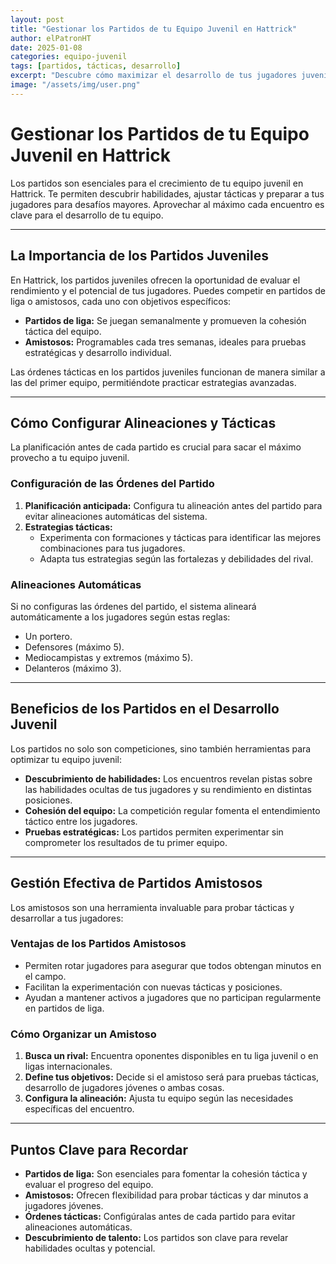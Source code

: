 ```yaml
---
layout: post
title: "Gestionar los Partidos de tu Equipo Juvenil en Hattrick"
author: elPatronHT
date: 2025-01-08
categories: equipo-juvenil
tags: [partidos, tácticas, desarrollo]
excerpt: "Descubre cómo maximizar el desarrollo de tus jugadores juveniles y afinar tus estrategias a través de los partidos en Hattrick."
image: "/assets/img/user.png"
---
```


# Gestionar los Partidos de tu Equipo Juvenil en Hattrick

Los partidos son esenciales para el crecimiento de tu equipo juvenil en Hattrick. Te permiten descubrir habilidades, ajustar tácticas y preparar a tus jugadores para desafíos mayores. Aprovechar al máximo cada encuentro es clave para el desarrollo de tu equipo.

---

## La Importancia de los Partidos Juveniles

En Hattrick, los partidos juveniles ofrecen la oportunidad de evaluar el rendimiento y el potencial de tus jugadores. Puedes competir en partidos de liga o amistosos, cada uno con objetivos específicos:

- **Partidos de liga:** Se juegan semanalmente y promueven la cohesión táctica del equipo.
- **Amistosos:** Programables cada tres semanas, ideales para pruebas estratégicas y desarrollo individual.

Las órdenes tácticas en los partidos juveniles funcionan de manera similar a las del primer equipo, permitiéndote practicar estrategias avanzadas.

---

## Cómo Configurar Alineaciones y Tácticas

La planificación antes de cada partido es crucial para sacar el máximo provecho a tu equipo juvenil.

### Configuración de las Órdenes del Partido

1. **Planificación anticipada:** Configura tu alineación antes del partido para evitar alineaciones automáticas del sistema.
2. **Estrategias tácticas:**
   - Experimenta con formaciones y tácticas para identificar las mejores combinaciones para tus jugadores.
   - Adapta tus estrategias según las fortalezas y debilidades del rival.

### Alineaciones Automáticas

Si no configuras las órdenes del partido, el sistema alineará automáticamente a los jugadores según estas reglas:

- Un portero.
- Defensores (máximo 5).
- Mediocampistas y extremos (máximo 5).
- Delanteros (máximo 3).

---

## Beneficios de los Partidos en el Desarrollo Juvenil

Los partidos no solo son competiciones, sino también herramientas para optimizar tu equipo juvenil:

- **Descubrimiento de habilidades:** Los encuentros revelan pistas sobre las habilidades ocultas de tus jugadores y su rendimiento en distintas posiciones.
- **Cohesión del equipo:** La competición regular fomenta el entendimiento táctico entre los jugadores.
- **Pruebas estratégicas:** Los partidos permiten experimentar sin comprometer los resultados de tu primer equipo.

---

## Gestión Efectiva de Partidos Amistosos

Los amistosos son una herramienta invaluable para probar tácticas y desarrollar a tus jugadores:

### Ventajas de los Partidos Amistosos

- Permiten rotar jugadores para asegurar que todos obtengan minutos en el campo.
- Facilitan la experimentación con nuevas tácticas y posiciones.
- Ayudan a mantener activos a jugadores que no participan regularmente en partidos de liga.

### Cómo Organizar un Amistoso

1. **Busca un rival:** Encuentra oponentes disponibles en tu liga juvenil o en ligas internacionales.
2. **Define tus objetivos:** Decide si el amistoso será para pruebas tácticas, desarrollo de jugadores jóvenes o ambas cosas.
3. **Configura la alineación:** Ajusta tu equipo según las necesidades específicas del encuentro.

---

## Puntos Clave para Recordar

- **Partidos de liga:** Son esenciales para fomentar la cohesión táctica y evaluar el progreso del equipo.
- **Amistosos:** Ofrecen flexibilidad para probar tácticas y dar minutos a jugadores jóvenes.
- **Órdenes tácticas:** Configúralas antes de cada partido para evitar alineaciones automáticas.
- **Descubrimiento de talento:** Los partidos son clave para revelar habilidades ocultas y potencial.
